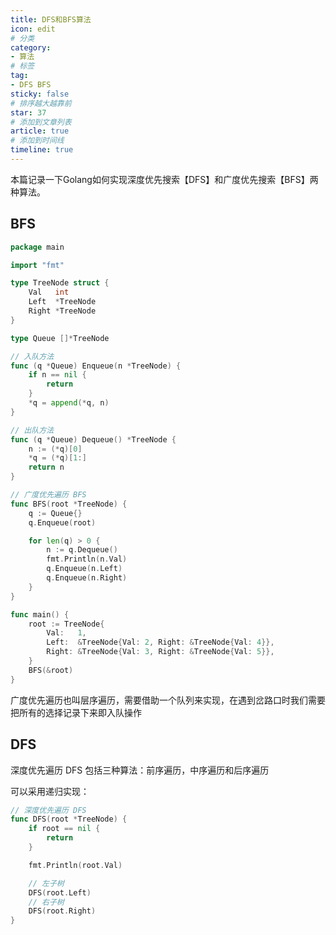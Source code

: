 ```yaml
---
title: DFS和BFS算法  
icon: edit
# 分类  
category:
- 算法
# 标签
tag:
- DFS BFS
sticky: false
# 排序越大越靠前
star: 37 
# 添加到文章列表
article: true
# 添加到时间线 
timeline: true
---
```


本篇记录一下Golang如何实现深度优先搜索【DFS】和广度优先搜索【BFS】两种算法。



## BFS

```go
package main

import "fmt"

type TreeNode struct {
	Val   int
	Left  *TreeNode
	Right *TreeNode
}

type Queue []*TreeNode

// 入队方法
func (q *Queue) Enqueue(n *TreeNode) {
	if n == nil {
		return
	}
	*q = append(*q, n)
}

// 出队方法
func (q *Queue) Dequeue() *TreeNode {
	n := (*q)[0]
	*q = (*q)[1:]
	return n
}

// 广度优先遍历 BFS
func BFS(root *TreeNode) {
	q := Queue{}
	q.Enqueue(root)

	for len(q) > 0 {
		n := q.Dequeue()
		fmt.Println(n.Val)
		q.Enqueue(n.Left)
		q.Enqueue(n.Right)
	}
}

func main() {
	root := TreeNode{
		Val:   1,
		Left:  &TreeNode{Val: 2, Right: &TreeNode{Val: 4}},
		Right: &TreeNode{Val: 3, Right: &TreeNode{Val: 5}},
	}
	BFS(&root)
}
```

广度优先遍历也叫层序遍历，需要借助一个队列来实现，在遇到岔路口时我们需要把所有的选择记录下来即入队操作



## DFS

深度优先遍历 DFS 包括三种算法：前序遍历，中序遍历和后序遍历

可以采用递归实现：

```go
// 深度优先遍历 DFS
func DFS(root *TreeNode) {
	if root == nil {
		return
	}

	fmt.Println(root.Val)

	// 左子树
	DFS(root.Left)
	// 右子树
	DFS(root.Right)
}
```

